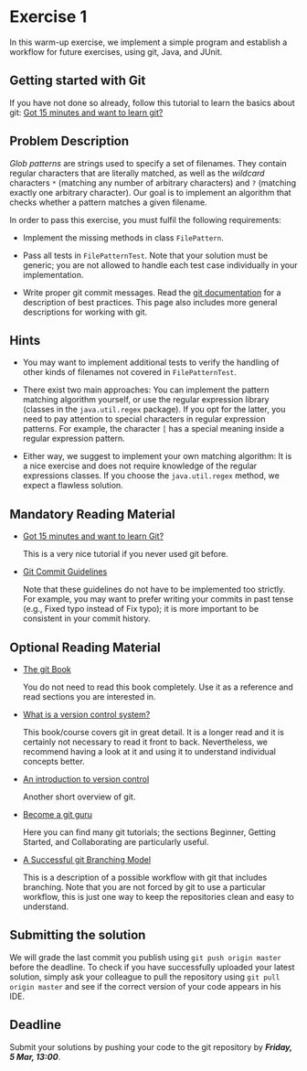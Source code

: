 # Exercise 1

In this warm-up exercise, we implement a simple program and establish 
a workflow for future exercises, using git, Java, and JUnit.


## Getting started with Git

If you have not done so already, follow this tutorial to learn the basics 
about git:
[Got 15 minutes and want to learn 
git?](https://guides.github.com/introduction/git-handbook/)


## Problem Description

*Glob patterns* are strings used to specify a set of filenames. They contain 
regular characters that are literally matched, as well as the *wildcard* 
characters `*` (matching any number of arbitrary characters) and `?` (matching 
exactly one arbitrary character). Our goal is to implement an algorithm that 
checks whether a pattern matches a given filename.

In order to pass this exercise, you must fulfil the following requirements:

- Implement the missing methods in class `FilePattern`.

- Pass all tests in `FilePatternTest`. Note that your solution must be 
  generic; you are not allowed to handle each test case individually in your 
  implementation.

- Write proper git commit messages. Read the [git 
  documentation](http://git-scm.com/book/ch5-2.html#Commit-Guidelines) for 
  a description of best practices. This page also includes more general 
  descriptions for working with git.


## Hints

- You may want to implement additional tests to verify the handling of other 
  kinds of filenames not covered in `FilePatternTest`.

- There exist two main approaches: You can implement the pattern matching 
  algorithm yourself, or use the regular expression library (classes in the 
  `java.util.regex` package). If you opt for the latter, you need to pay 
  attention to special characters in regular expression patterns. For example, 
  the character `[` has a special meaning inside a regular expression pattern.

- Either way, we suggest to implement your own matching algorithm: It is a 
  nice exercise and does not require knowledge of the regular expressions 
  classes. If you choose the `java.util.regex` method, we expect a flawless 
  solution.


## Mandatory Reading Material

- [Got 15 minutes and want to learn 
  Git?](https://guides.github.com/introduction/git-handbook/)

  This is a very nice tutorial if you never used git before.


- [Git Commit Guidelines](http://git-scm.com/book/ch5-2.html#Commit-Guidelines)

  Note that these guidelines do not have to be implemented too strictly. For 
  example, you may want to prefer writing your commits in past tense (e.g., 
  Fixed typo instead of Fix typo); it is more important to be consistent 
  in your commit history.


## Optional Reading Material

- [The git Book](https://git-scm.com/book/en/v2)

  You do not need to read this book completely. Use it as a reference and read 
  sections you are interested in.


- [What is a version control 
  system?](http://www.git-tower.com/learn/ebook/command-line/basics/what-is-version-control)

  This book/course covers git in great detail. It is a longer read and it is 
  certainly not necessary to read it front to back. Nevertheless, we recommend 
  having a look at it and using it to understand individual concepts better.


- [An introduction to version 
  control](http://guides.beanstalkapp.com/version-control/intro-to-version-control.html)

  Another short overview of git.


- [Become a git guru](https://www.atlassian.com/git/tutorials/) 

  Here you can find many git tutorials; the sections Beginner, Getting 
  Started, and Collaborating are particularly useful.


- [A Successful git Branching 
  Model](http://nvie.com/posts/a-successful-git-branching-model/)

  This is a description of a possible workflow with git that includes 
  branching. Note that you are not forced by git to use a particular workflow, 
  this is just one way to keep the repositories clean and easy to understand.


## Submitting the solution

We will grade the last commit you publish using `git push origin master` 
before the deadline. To check if you have successfully uploaded your latest 
solution, simply ask your colleague to pull the repository using `git pull 
origin master` and see if the correct version of your code appears in his IDE.


## Deadline

Submit your solutions by pushing your code to the git repository by ___Friday, 
5 Mar, 13:00___.
